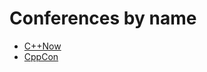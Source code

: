 # Conferences by name

* [C++Now](https://github.com/PatriotRossii/cpp-conferences/blob/master/conferences/by_name/cppnow.md)
* [CppCon](https://github.com/PatriotRossii/cpp-conferences/blob/master/conferences/by_name/cppcon.md)